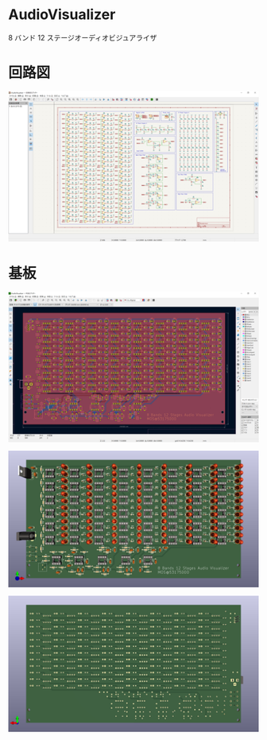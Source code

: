 # AudioVisualizer
8 バンド 12 ステージオーディオビジュアライザ


# 回路図

![image](./img/Schematic_image.png)

# 基板

![image](./img/PCB_Editor_image.png)

![image](./img/PCB_3D_image_f.png)

![image](./img/PCB_3D_image_b.png)

